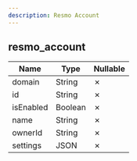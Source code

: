 ```yaml
---
description: Resmo Account
---
```

resmo_account
-------------

| **Name**  | **Type** | **Nullable** |
| --------- | -------- | ------------ |
| domain    | String   | &cross;      |
| id        | String   | &cross;      |
| isEnabled | Boolean  | &cross;      |
| name      | String   | &cross;      |
| ownerId   | String   | &cross;      |
| settings  | JSON     | &cross;      |
